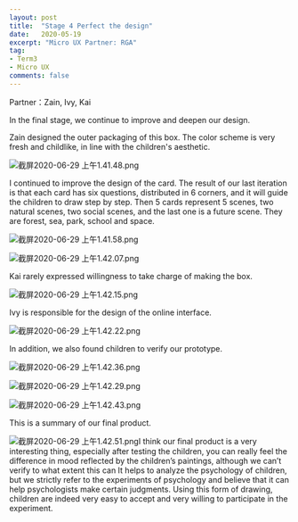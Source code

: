```yaml
---
layout: post
title:  "Stage 4 Perfect the design"
date:   2020-05-19
excerpt: "Micro UX Partner: RGA"
tag:
- Term3
- Micro UX
comments: false
---
```


Partner：Zain, Ivy, Kai

In the final stage, we continue to improve and deepen our design.

Zain designed the outer packaging of this box. The color scheme is very fresh and childlike, in line with the children's aesthetic.

![截屏2020-06-29 上午1.41.48.png](https://i.loli.net/2020/06/29/1WN8IKqAs3zrxO4.png)

I continued to improve the design of the card. The result of our last iteration is that each card has six questions, distributed in 6 corners, and it will guide the children to draw step by step. Then 5 cards represent 5 scenes, two natural scenes, two social scenes, and the last one is a future scene. They are forest, sea, park, school and space.

![截屏2020-06-29 上午1.41.58.png](https://i.loli.net/2020/06/29/sCc6atf2pyRExqL.png)

![截屏2020-06-29 上午1.42.07.png](https://i.loli.net/2020/06/29/6rMonkAtaWEiBR8.png)

Kai rarely expressed willingness to take charge of making the box.

![截屏2020-06-29 上午1.42.15.png](https://i.loli.net/2020/06/29/KEwhyLkpfm5H1sG.png)

Ivy is responsible for the design of the online interface.

![截屏2020-06-29 上午1.42.22.png](https://i.loli.net/2020/06/29/BhKSH8IMOmL71gs.png)

In addition, we also found children to verify our prototype.

![截屏2020-06-29 上午1.42.36.png](https://i.loli.net/2020/06/29/pLkbI9PXGWYM158.png)

![截屏2020-06-29 上午1.42.29.png](https://i.loli.net/2020/06/29/tRq9DjbcvONzEQs.png)

![截屏2020-06-29 上午1.42.43.png](https://i.loli.net/2020/06/29/hKBiFdfncu9IpbH.png)

This is a summary of our final product.

![截屏2020-06-29 上午1.42.51.png](https://i.loli.net/2020/06/29/XOANz7svhE8CFiU.png)I think our final product is a very interesting thing, especially after testing the children, you can really feel the difference in mood reflected by the children’s paintings, although we can’t verify to what extent this can It helps to analyze the psychology of children, but we strictly refer to the experiments of psychology and believe that it can help psychologists make certain judgments. Using this form of drawing, children are indeed very easy to accept and very willing to participate in the experiment.

